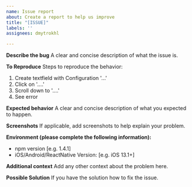 ```yaml
---
name: Issue report
about: Create a report to help us improve
title: "[ISSUE]"
labels: ''
assignees: dmytrokhl

---
```


**Describe the bug**
A clear and concise description of what the issue is.

**To Reproduce**
Steps to reproduce the behavior:
1. Create textfield with Configuration '...'
2. Click on '....'
3. Scroll down to '....'
4. See error

**Expected behavior**
A clear and concise description of what you expected to happen.

**Screenshots**
If applicable, add screenshots to help explain your problem.

**Environment (please complete the following information):**
 - npm version [e.g. 1.4.1]
 - iOS/Android/ReactNative Version: [e.g. iOS 13.1+]

**Additional context**
Add any other context about the problem here.

**Possible Solution**
If you have the solution how to fix the issue.
